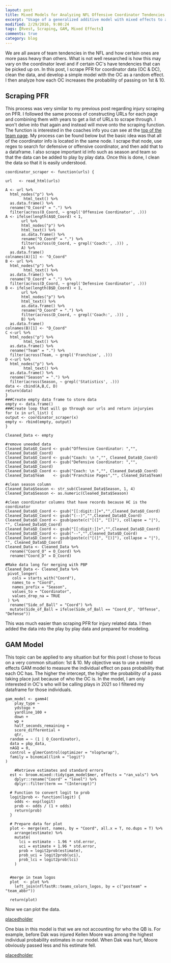 ```yaml
---
layout: post
title: Mixed Models for Analyzing NFL Offensive Coordinator Tendencies
excerpt: "Usage of a generalized additive model with mixed effects to analyze coordinator pass heaviness."
modified: 2/29/2016, 9:00:24
tags: [Rvest, Scraping, GAM, Mixed Effects]
comments: true
category: blog
---
```


We are all aware of team tendencies in the NFL and how certain ones are more pass heavy than others. What is not well researched is how this may vary on the coordinator level and if certain OC's have tendencies that can be picked up on. In this post, I scrape PFR for coordinator data (OC & DC), clean the data, and develop a simple model with the OC as a random effect. I then analyze how each OC increases the probability of passing on 1st & 10. 

## Scraping PFR

This process was very similar to my previous post regarding injury scraping on PFR. I followed the same process of constructing URLs for each page and combining them with years to get a list of URLs to scrape through. I won't delve into that again and instead will move onto the scraping function. The function is interested in the coaches info you can see at the [top of the team page](https://www.pro-football-reference.com/teams/nwe/2020.htm). My process can be found below but the basic idea was that all of the coordinator info is located in the same node. I scrape that node, use regex to search for defensive or offensive coordinator, and then add that to a dataframe. I also scrape important id info such as season and team so that the data can be added to play by play data. Once this is done, I clean the data so that it is easily understood. 

```{r}
coordinator_scraper <- function(urls) {
  
url   <- read_html(urls)
  
A <- url %>%
  html_nodes("p") %>%
        html_text() %>%
  as.data.frame() %>%
  rename("O_Coord" = ".") %>%
  filter(across(O_Coord, ~ grepl('Offensive Coordinator', .))) 
A <- ifelse(length(A$O_Coord) < 1, 
       url %>%
       html_nodes("p") %>%
       html_text() %>%
       as.data.frame() %>%
       rename("O_Coord" = ".") %>%
       filter(across(O_Coord, ~ grepl('Coach:', .))) ,
       A) %>%
  as.data.frame()
colnames(A)[1] <- "O_Coord"
B <- url %>%
  html_nodes("p") %>%
        html_text() %>%
  as.data.frame() %>%
  rename("D_Coord" = ".") %>%
  filter(across(D_Coord, ~ grepl('Defensive Coordinator', .))) 
B <- ifelse(length(B$D_Coord) < 1, 
       url %>%
       html_nodes("p") %>%
       html_text() %>%
       as.data.frame() %>%
       rename("D_Coord" = ".") %>%
       filter(across(D_Coord, ~ grepl('Coach:', .))) ,
       B) %>%
  as.data.frame()
colnames(B)[1] <- "D_Coord"
C <-url %>%
  html_nodes("p") %>%
        html_text() %>%
  as.data.frame() %>%
  rename("Team" = ".") %>%
  filter(across(Team, ~ grepl('Franchise', .))) 
D <-url %>%
  html_nodes("p") %>%
        html_text() %>%
  as.data.frame() %>%
  rename("Season" = ".") %>%
  filter(across(Season, ~ grepl('Statistics', .))) 
data <- cbind(A,B,C, D)
return(data)
}
###Create empty data frame to store data
empty <- data.frame()
###Create loop that will go through our urls and return injuryies
for (x in url_list) {
output <- coordinator_scraper(x)
empty <- rbind(empty, output)
}

Cleaned_Data <- empty 

#remove uneeded data
Cleaned_Data$O_Coord <- gsub("Offensive Coordinator: ","", Cleaned_Data$O_Coord)
Cleaned_Data$O_Coord <- gsub("Coach: \n ","", Cleaned_Data$O_Coord)
Cleaned_Data$D_Coord <- gsub("Defensive Coordinator: ","", Cleaned_Data$D_Coord)
Cleaned_Data$D_Coord <- gsub("Coach: \n ","", Cleaned_Data$D_Coord)
Cleaned_Data$Team    <- gsub("Franchise Pages","", Cleaned_Data$Team)

#clean season column
Cleaned_Data$Season <- str_sub(Cleaned_Data$Season, 1, 4) 
Cleaned_Data$Season <- as.numeric(Cleaned_Data$Season)

#clean coordinator columns that have records because HC is the coordinator
Cleaned_Data$O_Coord <- gsub("[[:digit:]]+","",Cleaned_Data$O_Coord)
Cleaned_Data$O_Coord <- gsub("(--)","",Cleaned_Data$O_Coord)
Cleaned_Data$O_Coord <- gsub(paste(c("[(]", "[)]"), collapse = "|"), "", Cleaned_Data$O_Coord)
Cleaned_Data$D_Coord <- gsub("[[:digit:]]+","",Cleaned_Data$D_Coord)
Cleaned_Data$D_Coord <- gsub("--","",Cleaned_Data$D_Coord)
Cleaned_Data$D_Coord <- gsub(paste(c("[(]", "[)]"), collapse = "|"), "", Cleaned_Data$D_Coord)
Cleaned_Data <- Cleaned_Data %>%
  rename("Coord_O" = O_Coord) %>%
  rename("Coord_D" = D_Coord)
  
#Make data long for merging with PBP
Cleaned_Data <- Cleaned_Data %>%
 pivot_longer(
   cols = starts_with("Coord"),
   names_to = "Coord",
   names_prefix = "Season",
   values_to = "Coordinator",
   values_drop_na = TRUE
 ) %>%
  rename("Side_of_Ball" = "Coord") %>%
  mutate(Side_of_Ball = ifelse(Side_of_Ball == "Coord_O", "Offense", "Defense"))
```
This was much easier than scraping PFR for injury related data. I then added the data into the play by play data and prepared for modeling.

## GAM Model

This topic can be applied to any situation but for this post I chose to focus on a very common situation: 1st & 10. My objective was to use a mixed effects GAM model to measure the individual effect on pass probability that each OC has. The higher the intercept, the higher the probability of a pass taking place just because of who the OC is. In the model, I am only interested in OC's who will be calling plays in 2021 so I filtered my dataframe for those individuals. 

```{r}
gam_model <- gamm4(
    play_type ~
    ydstogo +
    yardline_100 +
    down +
    wp +
    half_seconds_remaining +
    score_differential +
    qtr,
  random = ~ (1 | O_Coordinator),
  data = pbp_data,
  nAGQ = 0,
  control = glmerControl(optimizer = "nloptwrap"),
  family = binomial(link = "logit")
)
  
    #Retrieve estimates and standard errors
  est <- broom.mixed::tidy(gam_model$mer, effects = "ran_vals") %>%
    dplyr::rename("Coord" = "level") %>%
    dplyr::filter(term == "(Intercept)")
  
  # Function to convert logit to prob
  logit2prob <- function(logit) {
    odds <- exp(logit)
    prob <- odds / (1 + odds)
    return(prob)
  }
  
  # Prepare data for plot
  plot <- merge(est, names, by = "Coord", all.x = T, no.dups = T) %>%
    arrange(estimate) %>%
    mutate(
      lci = estimate - 1.96 * std.error,
      uci = estimate + 1.96 * std.error,
      prob = logit2prob(estimate),
      prob_uci = logit2prob(uci),
      prob_lci = logit2prob(lci)
    )
  
  
  #merge in team logos
  plot  <- plot %>%
    left_join(nflfastR::teams_colors_logos, by = c("posteam" = "team_abbr"))
  
  return(plot)
```

Now we can plot the data.

[placedholder](https://pbs.twimg.com/media/E4a0parXwAM96Ce?format=png&name=4096x4096)

One bias in this model is that we are not accounting for who the QB is. For example, before Dak was injured Kellen Moore was among the highest individual probability estimates in our model. When Dak was hurt, Moore obviously passed less and his estimate fell.

[placedholder](https://pbs.twimg.com/media/E4b3QrWX0AcZhLj?format=png&name=4096x4096)
